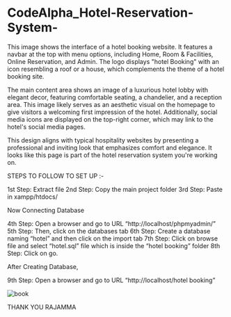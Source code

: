 # CodeAlpha_Hotel-Reservation-System-

This image shows the interface of a hotel booking website. It features a navbar at the top with menu options, including Home, Room & Facilities, Online Reservation, and Admin. The logo displays "hotel Booking" with an icon resembling a roof or a house, which complements the theme of a hotel booking site.

The main content area shows an image of a luxurious hotel lobby with elegant decor, featuring comfortable seating, a chandelier, and a reception area. This image likely serves as an aesthetic visual on the homepage to give visitors a welcoming first impression of the hotel. Additionally, social media icons are displayed on the top-right corner, which may link to the hotel's social media pages.

This design aligns with typical hospitality websites by presenting a professional and inviting look that emphasizes comfort and elegance. It looks like this page is part of the hotel reservation system you're working on.

STEPS TO FOLLOW TO SET UP :-

1st Step: Extract file
2nd Step: Copy the main project folder
3rd Step: Paste in xampp/htdocs/

Now Connecting Database

4th Step: Open a browser and go to URL “http://localhost/phpmyadmin/”
5th Step: Then, click on the databases tab
6th Step: Create a database naming “hotel” and then click on the import tab
7th Step: Click on browse file and select “hotel.sql” file which is inside the “hotel booking” folder
8th Step: Click on go.

After Creating Database,

9th Step: Open a browser and go to URL “http://localhost/hotel booking”


![book](https://github.com/user-attachments/assets/3d91f651-6c6c-4ae0-94f0-30065fcfccd2)



THANK YOU 
RAJAMMA
